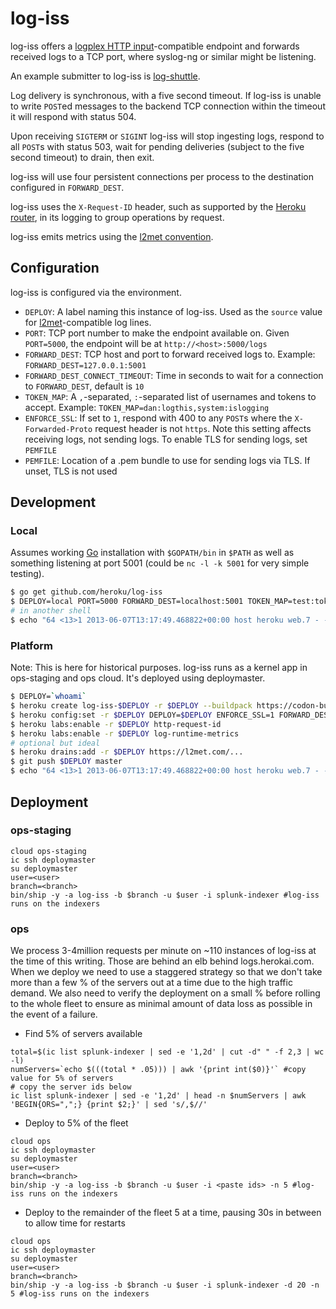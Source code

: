 # log-iss

log-iss offers a
[logplex HTTP input](https://github.com/heroku/logplex/blob/master/doc/README.http_input.md)-compatible
endpoint and forwards received logs to a TCP port, where syslog-ng or similar
might be listening.

An example submitter to log-iss is [log-shuttle](http://github.com/heroku/log-shuttle).

Log delivery is synchronous, with a five second timeout. If log-iss is unable to
write `POST`ed messages to the backend TCP connection within the timeout it will
respond with status 504.

Upon receiving `SIGTERM` or `SIGINT` log-iss will stop ingesting logs, respond to
all `POST`s with status 503, wait for pending deliveries (subject to the five
second timeout) to drain, then exit.

log-iss will use four persistent connections per process to the destination
configured in `FORWARD_DEST`.

log-iss uses the `X-Request-ID` header, such as supported by the
[Heroku router](https://devcenter.heroku.com/articles/http-request-id), in its logging
to group operations by request.

log-iss emits metrics using the [l2met convention](https://github.com/ryandotsmith/l2met/wiki/Usage#logging-convention).

## Configuration

log-iss is configured via the environment.

* `DEPLOY`: A label naming this instance of log-iss. Used as the `source` value for [l2met](https://github.com/ryandotsmith/l2met/wiki/Usage#logging-convention)-compatible log lines.
* `PORT`: TCP port number to make the endpoint available on. Given `PORT=5000`, the endpoint will be at `http://<host>:5000/logs`
* `FORWARD_DEST`: TCP host and port to forward received logs to. Example: `FORWARD_DEST=127.0.0.1:5001`
* `FORWARD_DEST_CONNECT_TIMEOUT`: Time in seconds to wait for a connection to `FORWARD_DEST`, default is `10`
* `TOKEN_MAP`: A `,`-separated, `:`-separated list of usernames and tokens to accept. Example: `TOKEN_MAP=dan:logthis,system:islogging`
* `ENFORCE_SSL`: If set to `1`, respond with 400 to any `POST`s where the `X-Forwarded-Proto` request header is not `https`. Note this setting affects receiving logs, not sending logs. To enable TLS for sending logs, set `PEMFILE`
* `PEMFILE`: Location of a .pem bundle to use for sending logs via TLS. If unset, TLS is not used

## Development

### Local

Assumes working [Go](http://golang.org/doc/install) installation with
`$GOPATH/bin` in `$PATH` as well as something listening at port 5001 (could be
`nc -l -k 5001` for very simple testing).

```bash
$ go get github.com/heroku/log-iss
$ DEPLOY=local PORT=5000 FORWARD_DEST=localhost:5001 TOKEN_MAP=test:token log-iss
# in another shell
$ echo "64 <13>1 2013-06-07T13:17:49.468822+00:00 host heroku web.7 - - hi" | curl -v -u test:token -H "Content-Type: application/logplex-1" --data-binary @/dev/stdin http://localhost:5000/logs
```

### Platform

Note: This is here for historical purposes. log-iss runs as a kernel app in ops-staging and ops cloud. It's deployed using deploymaster.

```bash
$ DEPLOY=`whoami`
$ heroku create log-iss-$DEPLOY -r $DEPLOY --buildpack https://codon-buildpacks.s3.amazonaws.com/buildpacks/kr/go.tgz
$ heroku config:set -r $DEPLOY DEPLOY=$DEPLOY ENFORCE_SSL=1 FORWARD_DEST=my-syslog-host.com:601 TOKEN_MAP=syslog:$(openssl rand -hex 20)
$ heroku labs:enable -r $DEPLOY http-request-id
$ heroku labs:enable -r $DEPLOY log-runtime-metrics
# optional but ideal
$ heroku drains:add -r $DEPLOY https://l2met.com/...
$ git push $DEPLOY master
$ echo "64 <13>1 2013-06-07T13:17:49.468822+00:00 host heroku web.7 - - hi" | curl -v -u syslog:<generated token> -H "Content-Type: application/logplex-1" --data-binary @/dev/stdin https://log-iss-$DEPLOY.herokuapp.com/logs
```

## Deployment

### ops-staging

```
cloud ops-staging
ic ssh deploymaster
su deploymaster
user=<user>
branch=<branch>
bin/ship -y -a log-iss -b $branch -u $user -i splunk-indexer #log-iss runs on the indexers
```

### ops

We process 3-4million requests per minute on ~110 instances of log-iss at the time of this writing. Those are behind an elb behind logs.herokai.com. When we deploy we need to use a staggered strategy so that we don't take more than a few % of the servers out at a time due to the high traffic demand. We also need to verify the deployment on a small % before rolling to the whole fleet to ensure as minimal amount of data loss as possible in the event of a failure.

* Find 5% of servers available

```
total=$(ic list splunk-indexer | sed -e '1,2d' | cut -d" " -f 2,3 | wc -l)
numServers=`echo $(((total * .05))) | awk '{print int($0)}'` #copy value for 5% of servers
# copy the server ids below
ic list splunk-indexer | sed -e '1,2d' | head -n $numServers | awk 'BEGIN{ORS=",";} {print $2;}' | sed 's/,$//'
```

* Deploy to 5% of the fleet

```
cloud ops
ic ssh deploymaster
su deploymaster
user=<user>
branch=<branch>
bin/ship -y -a log-iss -b $branch -u $user -i <paste ids> -n 5 #log-iss runs on the indexers
```

* Deploy to the remainder of the fleet 5 at a time, pausing 30s in between to allow time for restarts
```
cloud ops
ic ssh deploymaster
su deploymaster
user=<user>
branch=<branch>
bin/ship -y -a log-iss -b $branch -u $user -i splunk-indexer -d 20 -n 5 #log-iss runs on the indexers
```
